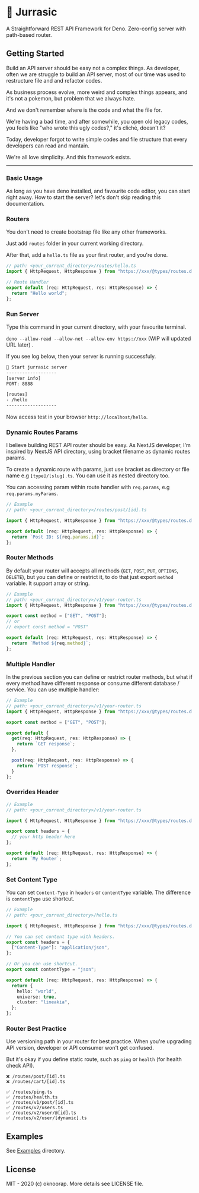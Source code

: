 # 🦖 Jurrasic

A Straightforward REST API Framework for Deno. Zero-config server with path-based router.

## Getting Started

Build an API server should be easy not a complex things. As developer, often we are struggle to build an API server, most of our time was used to restructure file and and refactor codes.

As business process evolve, more weird and complex things appears, and it's not a pokemon, but problem that we always hate.

And we don't remember where is the code and what the file for.

We're having a bad time, and after somewhile, you open old legacy codes, you feels like "who wrote this ugly codes?," it's cliché, doesn't it?

Today, developer forgot to write simple codes and file structure that every developers can read and mantain.

We're all love simplicity. And this framework exists.

---

### Basic Usage

As long as you have deno installed, and favourite code editor, you can start right away. How to start the server? let's don't skip reading this documentation.

### Routers

You don't need to create bootstrap file like any other frameworks.

Just add `routes` folder in your current working directory.

After that, add a `hello.ts` file as your first router, and you're done.

```typescript
// path: <your_current_directory>/routes/hello.ts
import { HttpRequest, HttpResponse } from "https://xxx/@types/routes.d.ts";

// Route Handler
export default (req: HttpRequest, res: HttpResponse) => {
  return "Hello world";
};
```

### Run Server

Type this command in your current directory, with your favourite terminal.

`deno --allow-read --allow-net --allow-env https://xxx` (WIP will updated URL later) .

If you see log below, then your server is running successfuly.

```bash
🦖 Start jurrasic server
-------------------
[server info]
PORT: 8888

[routes]
- /hello
-------------------
```

Now access test in your browser `http://localhost/hello`.

### Dynamic Routes Params

I believe building REST API router should be easy. As NextJS developer, I'm inspired by NextJS API directory, using bracket filename as dynamic routes params.

To create a dynamic route with params, just use bracket as directory or file name e.g `[type]/[slug].ts`. You can use it as nested directory too.

You can accessing param within route handler with `req.params`, e.g `req.params.myParams`.

```typescript
// Example
// path: <your_current_directory>/routes/post/[id].ts

import { HttpRequest, HttpResponse } from "https://xxx/@types/routes.d.ts";

export default (req: HttpRequest, res: HttpResponse) => {
  return `Post ID: ${req.params.id}`;
};
```

### Router Methods

By default your router will accepts all methods (`GET`, `POST`, `PUT`, `OPTIONS`, `DELETE`), but you can define or restrict it, to do that just export `method` variable. It support array or string.

```typescript
// Example
// path: <your_current_directory>/v1/your-router.ts
import { HttpRequest, HttpResponse } from "https://xxx/@types/routes.d.ts";

export const method = ["GET", "POST"];
// or
// export const method = "POST"

export default (req: HttpRequest, res: HttpResponse) => {
  return `Method ${req.method}`;
};
```

### Multiple Handler

In the previous section you can define or restrict router methods, but what if every method have different response or consume different database / service. You can use multiple handler:

```typescript
// Example
// path: <your_current_directory>/v1/your-router.ts
import { HttpRequest, HttpResponse } from "https://xxx/@types/routes.d.ts";

export const method = ["GET", "POST"];

export default {
  get(req: HttpRequest, res: HttpResponse) => {
    return `GET response`;
  },

  post(req: HttpRequest, res: HttpResponse) => {
    return `POST response`;
  }
};
```

### Overrides Header

```typescript
// Example
// path: <your_current_directory>/v1/your-router.ts

import { HttpRequest, HttpResponse } from "https://xxx/@types/routes.d.ts";

export const headers = {
  // your http header here
};

export default (req: HttpRequest, res: HttpResponse) => {
  return `My Router`;
};
```

### Set Content Type

You can set `Content-Type` in `headers` or `contentType` variable. The difference is `contentType` use shortcut.

```typescript
// Example
// path: <your_current_directory>/hello.ts

import { HttpRequest, HttpResponse } from "https://xxx/@types/routes.d.ts";

// You can set content type with headers.
export const headers = {
  ["Content-Type"]: "application/json",
};

// Or you can use shortcut.
export const contentType = "json";

export default (req: HttpRequest, res: HttpResponse) => {
  return {
    hello: "world",
    universe: true,
    cluster: "lineakia",
  };
};
```

### Router Best Practice

Use versioning path in your router for best practice. When you're upgrading API version, developer or API consumer won't get confused.

But it's okay if you define static route, such as `ping` or `health` (for health check API).

```
❌ /routes/post/[id].ts
❌ /routes/cart/[id].ts

✅ /routes/ping.ts
✅ /routes/health.ts
✅ /routes/v1/post/[id].ts
✅ /routes/v2/users.ts
✅ /routes/v2/user/@[id].ts
✅ /routes/v2/user/[dynamic].ts
```

## Examples

See [Examples](/examples) directory.

## License

MIT - 2020 (c) oknoorap. More details see LICENSE file.
